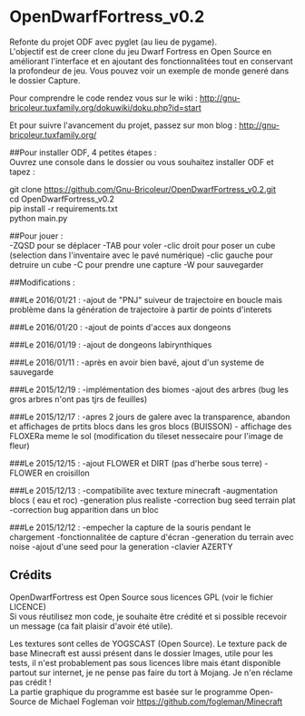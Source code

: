 # OpenDwarfFortress_v0.2
Refonte du projet ODF avec pyglet (au lieu de pygame).  
L'objectif est de creer clone du jeu Dwarf Fortress en Open Source en améliorant l'interface et en ajoutant des fonctionnalitées tout en conservant la profondeur de jeu. Vous pouvez voir un exemple de monde generé dans le dossier Capture.  

Pour comprendre le code rendez vous sur le wiki : http://gnu-bricoleur.tuxfamily.org/dokuwiki/doku.php?id=start  

Et pour suivre l'avancement du projet, passez sur mon blog : http://gnu-bricoleur.tuxfamily.org/  
  
##Pour installer ODF, 4 petites étapes :   
Ouvrez une console dans le dossier ou vous souhaitez installer ODF et tapez :  
  
git clone https://github.com/Gnu-Bricoleur/OpenDwarfFortress_v0.2.git  
cd OpenDwarfFortress_v0.2  
pip install -r requirements.txt  
python main.py  

##Pour jouer :  
	-ZQSD pour se déplacer
	-TAB pour voler
	-clic droit pour poser un cube (selection dans l'inventaire avec le pavé numérique)
	-clic gauche pour detruire un cube
	-C pour prendre une capture 
	-W pour sauvegarder


##Modifications :

###Le 2016/01/21 :
	-ajout de "PNJ" suiveur de trajectoire en boucle mais problème dans la génération de trajectoire à partir de points d'interets

###Le 2016/01/20 :
	-ajout de points d'acces aux dongeons

###Le 2016/01/19 :
	-ajout de dongeons labirynthiques

###Le 2016/01/11 :
	-après en avoir bien bavé, ajout d'un systeme de sauvegarde

###Le 2015/12/19 :
	-implémentation des biomes
	-ajout des arbres (bug les gros arbres n'ont pas tjrs de feuilles)	

###Le 2015/12/17 :
	-apres 2 jours de galere avec la transparence, abandon et affichages de prtits blocs dans les gros blocs (BUISSON)
	- affichage des FLOXERa meme le sol (modification du tileset nessecaire pour l'image de fleur)

###Le 2015/12/15 :
	-ajout FLOWER et DIRT (pas d'herbe sous terre)
	-FLOWER en croisillon

###Le 2015/12/13 :
	-compatibilite avec texture minecraft
	-augmentation blocs ( eau et roc)
	-generation plus realiste
	-correction bug seed terrain plat
	-correction bug apparition dans un bloc

###Le 2015/12/12 :
	-empecher la capture de la souris pendant le chargement
	-fonctionnalitée de capture d'écran
	-generation du terrain avec noise
	-ajout d'une seed pour la generation
	-clavier AZERTY


## Crédits
OpenDwarfFortress est Open Source sous licences GPL (voir le fichier LICENCE)  
Si vous réutilisez mon code, je souhaite être crédité et si possible recevoir un message (ca fait plaisir d'avoir été utile).  

Les textures sont celles de YOGSCAST (Open Source). Le texture pack de base Minecraft est aussi présent dans le dossier Images, utile pour les tests, il n'est probablement pas sous licences libre mais étant disponible partout sur internet, je ne pense pas faire du tort à Mojang. Je n'en réclame pas crédit !   
La partie graphique du programme est basée sur le programme Open-Source de Michael Fogleman voir https://github.com/fogleman/Minecraft
